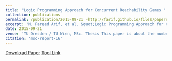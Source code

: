 ```yaml
---
title: "Logic Programming Approach for Concurrent Reachability Games "
collection: publications
permalink: /publication/2015-09-21 -http://farif.github.io/files/papers/files/Farif-Msc-Thesis-Report-11.pdf
excerpt: 'M. Fareed Arif, et al. &quot;Logic Programming Approach for Concurrent Reachability Games&quot; <i>TU Dresden / TU Wien, MSc. Thesis</i>'
date: 2015-09-21 
venue: 'TU Dresden / TU Wien, MSc. Thesis This paper is about the number 3. The number 4 is left for future work.'
citation: 'msc-report-16'
---
```


<a href='http://farif.github.io/files/papers/Farif-Msc-Thesis-Report-11'>Download Paper</a>
<a href='https://github.com/farif/'>Tool Link</a>
